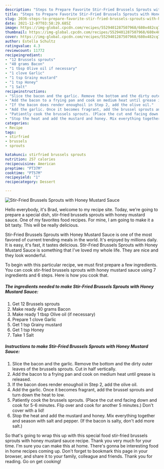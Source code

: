 ```yaml
---
description: "Steps to Prepare Favorite Stir-Fried Brussels Sprouts with Honey Mustard Sauce"
title: "Steps to Prepare Favorite Stir-Fried Brussels Sprouts with Honey Mustard Sauce"
slug: 2036-steps-to-prepare-favorite-stir-fried-brussels-sprouts-with-honey-mustard-sauce
date: 2021-12-07T03:58:29.685Z
image: https://img-global.cpcdn.com/recipes/5529401287507968/680x482cq70/stir-fried-brussels-sprouts-with-honey-mustard-sauce-recipe-main-photo.jpg
thumbnail: https://img-global.cpcdn.com/recipes/5529401287507968/680x482cq70/stir-fried-brussels-sprouts-with-honey-mustard-sauce-recipe-main-photo.jpg
cover: https://img-global.cpcdn.com/recipes/5529401287507968/680x482cq70/stir-fried-brussels-sprouts-with-honey-mustard-sauce-recipe-main-photo.jpg
author: Estella Schultz
ratingvalue: 4.3
reviewcount: 11772
recipeingredient:
- "12 Brussels sprouts"
- "40 grams Bacon"
- "1 tbsp Olive oil if necessary"
- "1 clove Garlic"
- "1 tsp Grainy mustard"
- "1 tsp Honey"
- "1 Salt"
recipeinstructions:
- "Slice the bacon and the garlic. Remove the bottom and the dirty outer leaves of the brussels sprouts. Cut in half vertically."
- "Add the bacon to a frying pan and cook on medium heat until grease is released."
- "If the bacon does render enoughoil in Step 2, add the olive oil."
- "Add the garlic. Once it becomes fragrant, add the brussel sprouts and turn down the heat to low."
- "Patiently cook the brussels sprouts. (Place the cut end facing down and cook for 5-6 minutes. Flip over and cook for another 5 minutes.) Don't cover with a lid!"
- "Stop the heat and add the mustard and honey. Mix everything together and season with salt and pepper. (If the bacon is salty, don't add more salt.)"
categories:
- Recipe
tags:
- stirfried
- brussels
- sprouts

katakunci: stirfried brussels sprouts 
nutrition: 257 calories
recipecuisine: American
preptime: "PT37M"
cooktime: "PT57M"
recipeyield: "1"
recipecategory: Dessert

---
```



![Stir-Fried Brussels Sprouts with Honey Mustard Sauce](https://img-global.cpcdn.com/recipes/5529401287507968/680x482cq70/stir-fried-brussels-sprouts-with-honey-mustard-sauce-recipe-main-photo.jpg)

Hello everybody, it's Brad, welcome to my recipe site. Today, we're going to prepare a special dish, stir-fried brussels sprouts with honey mustard sauce. One of my favorites food recipes. For mine, I am going to make it a bit tasty. This will be really delicious.



Stir-Fried Brussels Sprouts with Honey Mustard Sauce is one of the most favored of current trending meals in the world. It's enjoyed by millions daily. It is easy, it's fast, it tastes delicious. Stir-Fried Brussels Sprouts with Honey Mustard Sauce is something that I've loved my whole life. They are nice and they look wonderful.


To begin with this particular recipe, we must first prepare a few ingredients. You can cook stir-fried brussels sprouts with honey mustard sauce using 7 ingredients and 6 steps. Here is how you cook that.

<!--inarticleads1-->

##### The ingredients needed to make Stir-Fried Brussels Sprouts with Honey Mustard Sauce:

1. Get 12 Brussels sprouts
1. Make ready 40 grams Bacon
1. Make ready 1 tbsp Olive oil (if necessary)
1. Prepare 1 clove Garlic
1. Get 1 tsp Grainy mustard
1. Get 1 tsp Honey
1. Take 1 Salt




<!--inarticleads2-->

##### Instructions to make Stir-Fried Brussels Sprouts with Honey Mustard Sauce:

1. Slice the bacon and the garlic. Remove the bottom and the dirty outer leaves of the brussels sprouts. Cut in half vertically.
1. Add the bacon to a frying pan and cook on medium heat until grease is released.
1. If the bacon does render enoughoil in Step 2, add the olive oil.
1. Add the garlic. Once it becomes fragrant, add the brussel sprouts and turn down the heat to low.
1. Patiently cook the brussels sprouts. (Place the cut end facing down and cook for 5-6 minutes. Flip over and cook for another 5 minutes.) Don't cover with a lid!
1. Stop the heat and add the mustard and honey. Mix everything together and season with salt and pepper. (If the bacon is salty, don't add more salt.)




So that's going to wrap this up with this special food stir-fried brussels sprouts with honey mustard sauce recipe. Thank you very much for your time. I'm sure you can make this at home. There's gonna be interesting food in home recipes coming up. Don't forget to bookmark this page in your browser, and share it to your family, colleague and friends. Thank you for reading. Go on get cooking!
